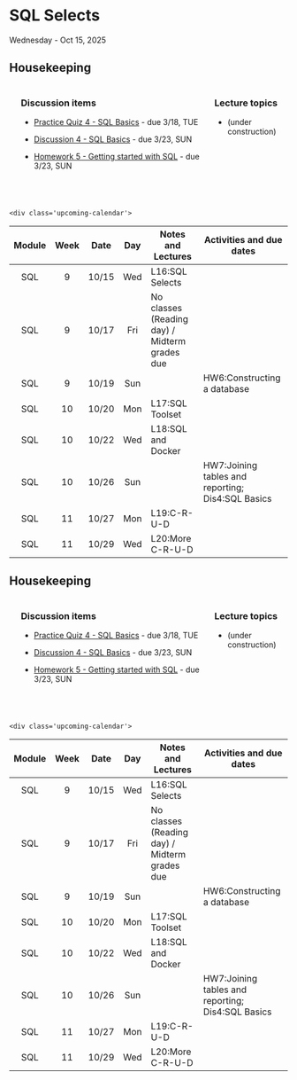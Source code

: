 # SQL Selects

Wednesday - Oct 15, 2025

## Housekeeping

<div class="columns">

<div class="column" width="5%">

</div>

<div class="column" width="52%">

### Discussion items

- [Practice Quiz 4 - SQL
  Basics](https://virginiacommonwealth.instructure.com/courses/113813/assignments/1081391) -
  due 3/18, TUE

- [Discussion 4 - SQL
  Basics](https://virginiacommonwealth.instructure.com/courses/113813/assignments/1075916) -
  due 3/23, SUN

- [Homework 5 - Getting started with
  SQL](https://virginiacommonwealth.instructure.com/courses/113813/assignments/1072341) -
  due 3/23, SUN

</div>

<div class="column" width="43%">

### Lecture topics

- (under construction)

</div>

</div>

<div style="margin-top:25px">

 

</div>

<style></style>
    <div class='upcoming-calendar'>

| Module | Week | Date | Day | Notes and Lectures | Activities and due dates |
|:--:|:--:|:--:|:--:|----|----|
| SQL | 9 | 10/15 | Wed | L16:SQL Selects |  |
| SQL | 9 | 10/17 | Fri | No classes (Reading day) / Midterm grades due |  |
| SQL | 9 | 10/19 | Sun |  | HW6:Constructing a database |
| SQL | 10 | 10/20 | Mon | L17:SQL Toolset |  |
| SQL | 10 | 10/22 | Wed | L18:SQL and Docker |  |
| SQL | 10 | 10/26 | Sun |  | HW7:Joining tables and reporting; Dis4:SQL Basics |
| SQL | 11 | 10/27 | Mon | L19:C-R-U-D |  |
| SQL | 11 | 10/29 | Wed | L20:More C-R-U-D |  |

</div>

<!-- lecture-block-begin -->

<!-- lecture-block-end -->

## Housekeeping

<div class="columns">

<div class="column" width="5%">

</div>

<div class="column" width="52%">

### Discussion items

- [Practice Quiz 4 - SQL
  Basics](https://virginiacommonwealth.instructure.com/courses/113813/assignments/1081391) -
  due 3/18, TUE

- [Discussion 4 - SQL
  Basics](https://virginiacommonwealth.instructure.com/courses/113813/assignments/1075916) -
  due 3/23, SUN

- [Homework 5 - Getting started with
  SQL](https://virginiacommonwealth.instructure.com/courses/113813/assignments/1072341) -
  due 3/23, SUN

</div>

<div class="column" width="43%">

### Lecture topics

- (under construction)

</div>

</div>

<div style="margin-top:25px">

 

</div>

<style></style>
    <div class='upcoming-calendar'>

| Module | Week | Date | Day | Notes and Lectures | Activities and due dates |
|:--:|:--:|:--:|:--:|----|----|
| SQL | 9 | 10/15 | Wed | L16:SQL Selects |  |
| SQL | 9 | 10/17 | Fri | No classes (Reading day) / Midterm grades due |  |
| SQL | 9 | 10/19 | Sun |  | HW6:Constructing a database |
| SQL | 10 | 10/20 | Mon | L17:SQL Toolset |  |
| SQL | 10 | 10/22 | Wed | L18:SQL and Docker |  |
| SQL | 10 | 10/26 | Sun |  | HW7:Joining tables and reporting; Dis4:SQL Basics |
| SQL | 11 | 10/27 | Mon | L19:C-R-U-D |  |
| SQL | 11 | 10/29 | Wed | L20:More C-R-U-D |  |

</div>
